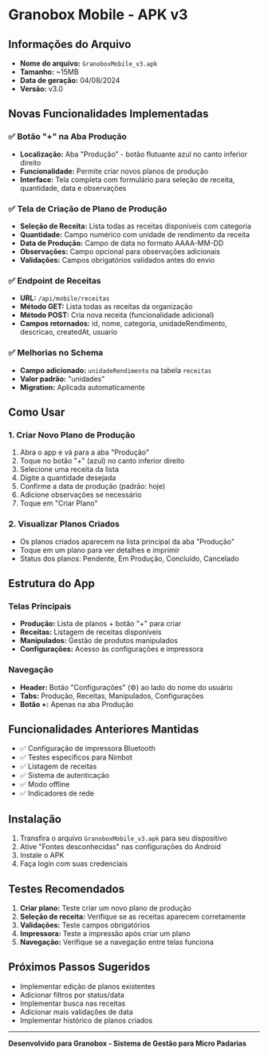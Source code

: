 # Granobox Mobile - APK v3

## Informações do Arquivo
- **Nome do arquivo:** `GranoboxMobile_v3.apk`
- **Tamanho:** ~15MB
- **Data de geração:** 04/08/2024
- **Versão:** v3.0

## Novas Funcionalidades Implementadas

### ✅ Botão "+" na Aba Produção
- **Localização:** Aba "Produção" - botão flutuante azul no canto inferior direito
- **Funcionalidade:** Permite criar novos planos de produção
- **Interface:** Tela completa com formulário para seleção de receita, quantidade, data e observações

### ✅ Tela de Criação de Plano de Produção
- **Seleção de Receita:** Lista todas as receitas disponíveis com categoria
- **Quantidade:** Campo numérico com unidade de rendimento da receita
- **Data de Produção:** Campo de data no formato AAAA-MM-DD
- **Observações:** Campo opcional para observações adicionais
- **Validações:** Campos obrigatórios validados antes do envio

### ✅ Endpoint de Receitas
- **URL:** `/api/mobile/receitas`
- **Método GET:** Lista todas as receitas da organização
- **Método POST:** Cria nova receita (funcionalidade adicional)
- **Campos retornados:** id, nome, categoria, unidadeRendimento, descricao, createdAt, usuario

### ✅ Melhorias no Schema
- **Campo adicionado:** `unidadeRendimento` na tabela `receitas`
- **Valor padrão:** "unidades"
- **Migration:** Aplicada automaticamente

## Como Usar

### 1. Criar Novo Plano de Produção
1. Abra o app e vá para a aba "Produção"
2. Toque no botão "+" (azul) no canto inferior direito
3. Selecione uma receita da lista
4. Digite a quantidade desejada
5. Confirme a data de produção (padrão: hoje)
6. Adicione observações se necessário
7. Toque em "Criar Plano"

### 2. Visualizar Planos Criados
- Os planos criados aparecem na lista principal da aba "Produção"
- Toque em um plano para ver detalhes e imprimir
- Status dos planos: Pendente, Em Produção, Concluído, Cancelado

## Estrutura do App

### Telas Principais
- **Produção:** Lista de planos + botão "+" para criar
- **Receitas:** Listagem de receitas disponíveis
- **Manipulados:** Gestão de produtos manipulados
- **Configurações:** Acesso às configurações e impressora

### Navegação
- **Header:** Botão "Configurações" (⚙️) ao lado do nome do usuário
- **Tabs:** Produção, Receitas, Manipulados, Configurações
- **Botão +:** Apenas na aba Produção

## Funcionalidades Anteriores Mantidas
- ✅ Configuração de impressora Bluetooth
- ✅ Testes específicos para Nimbot
- ✅ Listagem de receitas
- ✅ Sistema de autenticação
- ✅ Modo offline
- ✅ Indicadores de rede

## Instalação
1. Transfira o arquivo `GranoboxMobile_v3.apk` para seu dispositivo
2. Ative "Fontes desconhecidas" nas configurações do Android
3. Instale o APK
4. Faça login com suas credenciais

## Testes Recomendados
1. **Criar plano:** Teste criar um novo plano de produção
2. **Seleção de receita:** Verifique se as receitas aparecem corretamente
3. **Validações:** Teste campos obrigatórios
4. **Impressora:** Teste a impressão após criar um plano
5. **Navegação:** Verifique se a navegação entre telas funciona

## Próximos Passos Sugeridos
- Implementar edição de planos existentes
- Adicionar filtros por status/data
- Implementar busca nas receitas
- Adicionar mais validações de data
- Implementar histórico de planos criados

---
**Desenvolvido para Granobox - Sistema de Gestão para Micro Padarias** 